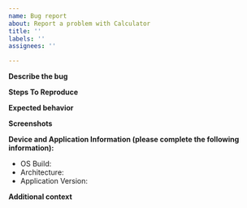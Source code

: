 ```yaml
---
name: Bug report
about: Report a problem with Calculator
title: ''
labels: ''
assignees: ''

---
```

<!--Before filing a bug
- Ensure the bug reproduces on the latest version of the app.
- Search existing issues and make sure this issue is not already filed.-->

**Describe the bug**
<!--A clear and concise description of what the bug is.-->

**Steps To Reproduce**
<!--Steps to reproduce the behavior:
1. Go to '...'
2. Click on '....'
3. Scroll down to '....'
4. See error-->

**Expected behavior**
<!--A clear and concise description of what you expected to happen.-->

**Screenshots**
<!--If applicable, add screenshots to help explain your problem.-->

**Device and Application Information (please complete the following information):**
 - OS Build:
 - Architecture:
 - Application Version:

<!--Run the following commands in Powershell and copy/paste the output.
" - OS Build: $([Environment]::OSVersion.Version)"
" - Architecture: $((Get-AppxPackage -Name Microsoft.WindowsCalculator).Architecture)"
" - Application Version: $((Get-AppxPackage -Name Microsoft.WindowsCalculator).Version)"
-->

**Additional context**
<!--Add any other context about the problem here.-->

